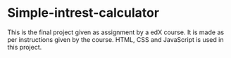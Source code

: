 # Simple-intrest-calculator
This is the final project given as assignment by a edX course. It is made as per instructions given by the course. HTML, CSS and JavaScript is used in this project.
